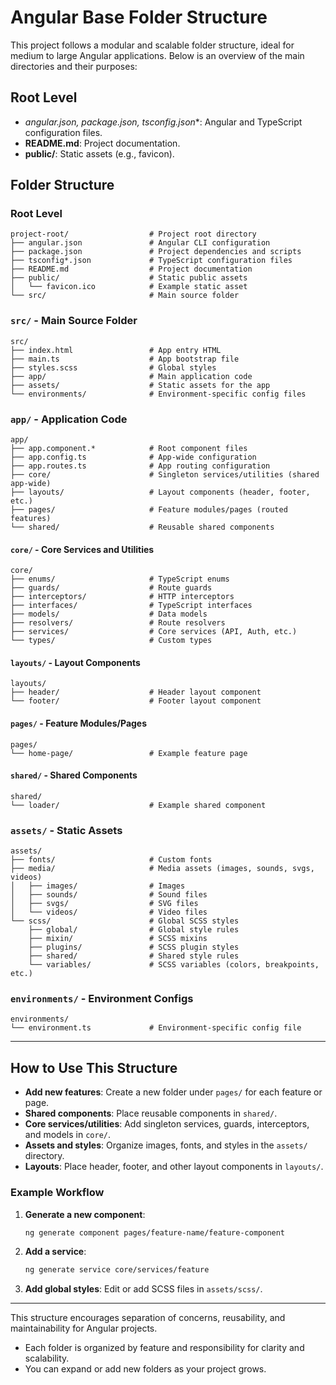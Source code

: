# Angular Base Folder Structure

This project follows a modular and scalable folder structure, ideal for medium to large Angular applications. Below is an overview of the main directories and their purposes:

## Root Level

- **angular.json, package.json, tsconfig*.json**: Angular and TypeScript configuration files.
- **README.md**: Project documentation.
- **public/**: Static assets (e.g., favicon).

## Folder Structure

### Root Level

```text
project-root/                  # Project root directory
├── angular.json               # Angular CLI configuration
├── package.json               # Project dependencies and scripts
├── tsconfig*.json             # TypeScript configuration files
├── README.md                  # Project documentation
├── public/                    # Static public assets
│   └── favicon.ico            # Example static asset
└── src/                       # Main source folder
```

### `src/` - Main Source Folder

```text
src/
├── index.html                 # App entry HTML
├── main.ts                    # App bootstrap file
├── styles.scss                # Global styles
├── app/                       # Main application code
├── assets/                    # Static assets for the app
└── environments/              # Environment-specific config files
```

### `app/` - Application Code

```text
app/
├── app.component.*            # Root component files
├── app.config.ts              # App-wide configuration
├── app.routes.ts              # App routing configuration
├── core/                      # Singleton services/utilities (shared app-wide)
├── layouts/                   # Layout components (header, footer, etc.)
├── pages/                     # Feature modules/pages (routed features)
└── shared/                    # Reusable shared components
```

#### `core/` - Core Services and Utilities

```text
core/
├── enums/                     # TypeScript enums
├── guards/                    # Route guards
├── interceptors/              # HTTP interceptors
├── interfaces/                # TypeScript interfaces
├── models/                    # Data models
├── resolvers/                 # Route resolvers
├── services/                  # Core services (API, Auth, etc.)
└── types/                     # Custom types
```

#### `layouts/` - Layout Components

```text
layouts/
├── header/                    # Header layout component
└── footer/                    # Footer layout component
```

#### `pages/` - Feature Modules/Pages

```text
pages/
└── home-page/                 # Example feature page
```

#### `shared/` - Shared Components

```text
shared/
└── loader/                    # Example shared component
```

### `assets/` - Static Assets

```text
assets/
├── fonts/                     # Custom fonts
├── media/                     # Media assets (images, sounds, svgs, videos)
│   ├── images/                # Images
│   ├── sounds/                # Sound files
│   ├── svgs/                  # SVG files
│   └── videos/                # Video files
└── scss/                      # Global SCSS styles
    ├── global/                # Global style rules
    ├── mixin/                 # SCSS mixins
    ├── plugins/               # SCSS plugin styles
    ├── shared/                # Shared style rules
    └── variables/             # SCSS variables (colors, breakpoints, etc.)
```

### `environments/` - Environment Configs

```text
environments/
└── environment.ts             # Environment-specific config file
```

---

## How to Use This Structure

- **Add new features**: Create a new folder under `pages/` for each feature or page.
- **Shared components**: Place reusable components in `shared/`.
- **Core services/utilities**: Add singleton services, guards, interceptors, and models in `core/`.
- **Assets and styles**: Organize images, fonts, and styles in the `assets/` directory.
- **Layouts**: Place header, footer, and other layout components in `layouts/`.

### Example Workflow

1. **Generate a new component**:
   ```bash
   ng generate component pages/feature-name/feature-component
   ```
2. **Add a service**:
   ```bash
   ng generate service core/services/feature
   ```
3. **Add global styles**: Edit or add SCSS files in `assets/scss/`.

---

This structure encourages separation of concerns, reusability, and maintainability for Angular projects.

- Each folder is organized by feature and responsibility for clarity and scalability.
- You can expand or add new folders as your project grows.
